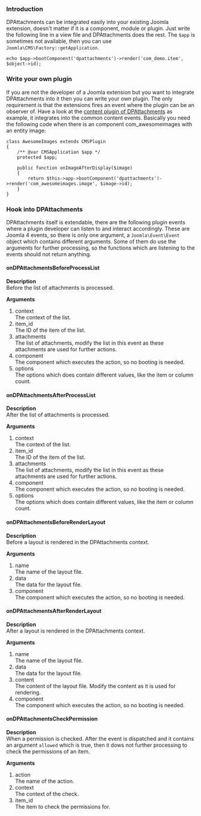 ### Introduction
DPAttachments can be integrated easily into your existing Joomla extension, doesn't matter if it is a component, module or plugin. Just write the following line in a view file and DPAttachments does the rest. The `$app` is sometimes not available, then you can use `Joomla\CMS\Factory::getApplication`.

`echo $app->bootComponent('dpattachments')->render('com_demo.item', $object->id);`

### Write your own plugin
If you are not the developer of a Joomla extension but you want to integrate DPAttachments into it then you can write your own plugin. The only requirement is that the extensions fires an event where the plugin can be an observer of. Have a look at the [content plugin of DPAttachments](https://github.com/Digital-Peak/DPAttachments/tree/main/plg_content_dpattachments) as example, it integrates into the common content events. Basically you need the following code when there is an component com_awesomeimages with an entity image:

```
class AwesomeImages extends CMSPlugin
{
	/** @var CMSApplication $app */
	protected $app;

	public function onImageAfterDisplay($image)
	{
		return $this->app->bootComponent('dpattachments')->render('com_awesomeimages.image', $image->id);
	}
}
```

### Hook into DPAttachments
DPAttachments itself is extendable, there are the following plugin events where a plugin developer can listen to and interact accordingly. These are Joomla 4 events, so there is only one argument, a `Joomla\Event\Event` object which contains different arguments. Some of them do use the arguments for further processing, so the functions which are listening to the events should not return anything.

#### onDPAttachmentsBeforeProcessList
**Description**  
Before the list of attachments is processed.

**Arguments**
1. context  
The context of the list.
2. item_id  
The ID of the item of the list.
3. attachments  
The list of attachments, modify the list in this event as these attachments are used for further actions.
4. component  
The component which executes the action, so no booting is needed.
5. options  
The options which does contain different values, like the item or column count.

#### onDPAttachmentsAfterProcessList
**Description**  
After the list of attachments is processed.

**Arguments**
1. context  
The context of the list.
2. item_id  
The ID of the item of the list.
3. attachments  
The list of attachments, modify the list in this event as these attachments are used for further actions.
4. component  
The component which executes the action, so no booting is needed.
5. options  
The options which does contain different values, like the item or column count.

#### onDPAttachmentsBeforeRenderLayout
**Description**  
Before a layout is rendered in the DPAttachments context.

**Arguments**
1. name  
The name of the layout file.
2. data  
The data for the layout file.
3. component  
The component which executes the action, so no booting is needed.

#### onDPAttachmentsAfterRenderLayout
**Description**  
After a layout is rendered in the DPAttachments context.

**Arguments**
1. name  
The name of the layout file.
2. data  
The data for the layout file.
3. content  
The content of the layout file. Modify the content as it is used for rendering.
4. component  
The component which executes the action, so no booting is needed.

#### onDPAttachmentsCheckPermission
**Description**  
When a permission is checked. After the event is dispatched and it contains an argument `allowed` which is true, then it dows not further processing to check the permissions of an item.

**Arguments**
1. action  
The name of the action.
2. context  
The context of the check.
3. item_id  
The item to check the permissions for.
